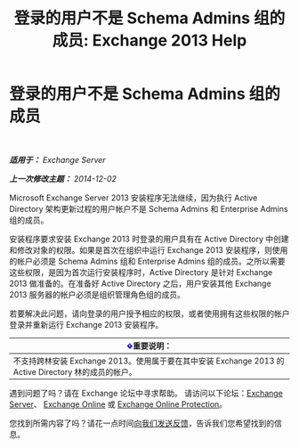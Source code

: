 ﻿---
title: '登录的用户不是 Schema Admins 组的成员: Exchange 2013 Help'
TOCTitle: 登录的用户不是 Schema Admins 组的成员
ms:assetid: a4a3f293-afb9-4c00-aa07-c438238b6a98
ms:mtpsurl: https://technet.microsoft.com/zh-cn/library/ms.exch.setupreadiness.schemaupdaterequired(v=EXCHG.150)
ms:contentKeyID: 50491335
ms.date: 01/11/2018
mtps_version: v=EXCHG.150
ms.translationtype: HT
---

# 登录的用户不是 Schema Admins 组的成员

 

_**适用于：** Exchange Server_

_**上一次修改主题：** 2014-12-02_

Microsoft Exchange Server 2013 安装程序无法继续，因为执行 Active Directory 架构更新过程的用户帐户不是 Schema Admins 和 Enterprise Admins 组的成员。

安装程序要求安装 Exchange 2013 时登录的用户具有在 Active Directory 中创建和修改对象的权限。如果是首次在组织中运行 Exchange 2013 安装程序，则使用的帐户必须是 Schema Admins 组和 Enterprise Admins 组的成员。之所以需要这些权限，是因为首次运行安装程序时，Active Directory 是针对 Exchange 2013 做准备的。在准备好 Active Directory 之后，用户安装其他 Exchange 2013 服务器的帐户必须是组织管理角色组的成员。

若要解决此问题，请向登录的用户授予相应的权限，或者使用拥有这些权限的帐户登录并重新运行 Exchange 2013 安装程序。

<table>
<thead>
<tr class="header">
<th><img src="images/Bb124558.important(EXCHG.150).gif" title="重要说明" alt="重要说明" />重要说明：</th>
</tr>
</thead>
<tbody>
<tr class="odd">
<td>不支持跨林安装 Exchange 2013。使用属于要在其中安装 Exchange 2013 的 Active Directory 林的成员的帐户。</td>
</tr>
</tbody>
</table>


遇到问题了吗？请在 Exchange 论坛中寻求帮助。 请访问以下论坛：[Exchange Server](https://go.microsoft.com/fwlink/p/?linkid=60612)、 [Exchange Online](https://go.microsoft.com/fwlink/p/?linkid=267542) 或 [Exchange Online Protection](https://go.microsoft.com/fwlink/p/?linkid=285351)。

您找到所需内容了吗？请花一点时间[向我们发送反馈](mailto:exsetuphelpfeedback@microsoft.com?subject=exchange%202013%20setup%20help%20feedbac)，告诉我们您希望找到的信息。


